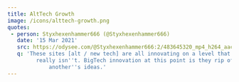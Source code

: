```yaml
---
title: AltTech Growth
image: /icons/alttech-growth.png
quotes:
 - person: Styxhexenhammer666 (@Styxhexenhammer666)
   date: '15 Mar 2021'
   src: https://odysee.com/@Styxhexenhammer666:2/483645320_mp4_h264_aac_hd_hfr:e?r=EhKF687KFRkUkPRipjTapH5F6ouFKogB&t=516
   q: 'These sites [alt / new tech] are all innovating on a level that BigTech
	     really isn''t. BigTech innovation at this point is they rip off one
			 another''s ideas.'
---
```


